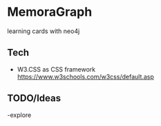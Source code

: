 # MemoraGraph
learning cards with neo4j

## Tech
- W3.CSS as CSS framework https://www.w3schools.com/w3css/default.asp

## TODO/Ideas
-explore 